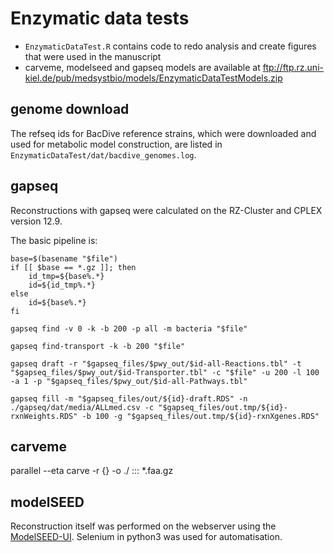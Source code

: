 # Enzymatic data tests

- ``EnzymaticDataTest.R`` contains code to redo analysis and create figures that were used in the manuscript
- carveme, modelseed and gapseq models are available at ftp://ftp.rz.uni-kiel.de/pub/medsystbio/models/EnzymaticDataTestModels.zip


## genome download
The refseq ids for BacDive reference strains, which were downloaded and used for metabolic model construction, are listed in ``EnzymaticDataTest/dat/bacdive_genomes.log``.


## gapseq

Reconstructions with gapseq were calculated on the RZ-Cluster and CPLEX version 12.9.

The basic pipeline is:

```shell
base=$(basename "$file")
if [[ $base == *.gz ]]; then
    id_tmp=${base%.*}
    id=${id_tmp%.*}
else
    id=${base%.*}
fi

gapseq find -v 0 -k -b 200 -p all -m bacteria "$file"

gapseq find-transport -k -b 200 "$file"

gapseq draft -r "$gapseq_files/$pwy_out/$id-all-Reactions.tbl" -t "$gapseq_files/$pwy_out/$id-Transporter.tbl" -c "$file" -u 200 -l 100 -a 1 -p "$gapseq_files/$pwy_out/$id-all-Pathways.tbl"

gapseq fill -m "$gapseq_files/out/${id}-draft.RDS" -n ./gapseq/dat/media/ALLmed.csv -c "$gapseq_files/out.tmp/${id}-rxnWeights.RDS" -b 100 -g "$gapseq_files/out.tmp/${id}-rxnXgenes.RDS"
```

## carveme

parallel --eta carve -r {} -o ./ ::: *.faa.gz


## modelSEED

Reconstruction itself was performed on the webserver using the [ModelSEED-UI](https://modelseed.org/).
Selenium in python3 was used for automatisation.
